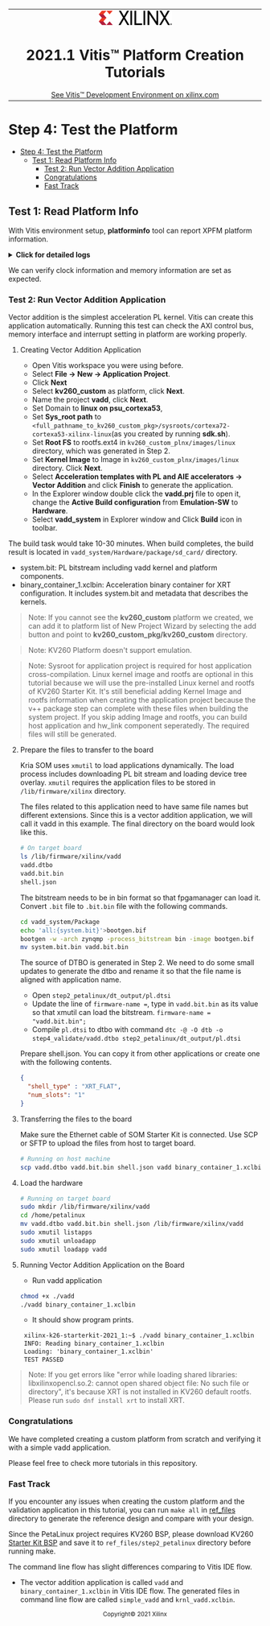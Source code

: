 <!--
# Copyright 2021 Xilinx Inc.
#
# Licensed under the Apache License, Version 2.0 (the "License");
# you may not use this file except in compliance with the License.
# You may obtain a copy of the License at
#
#     http://www.apache.org/licenses/LICENSE-2.0
#
# Unless required by applicable law or agreed to in writing, software
# distributed under the License is distributed on an "AS IS" BASIS,
# WITHOUT WARRANTIES OR CONDITIONS OF ANY KIND, either express or implied.
# See the License for the specific language governing permissions and
# limitations under the License.
-->

<table class="sphinxhide" width="100%">
 <tr width="100%">
    <td align="center"><img src="https://raw.githubusercontent.com/Xilinx/Image-Collateral/main/xilinx-logo.png" width="30%"/><h1>2021.1 Vitis™ Platform Creation Tutorials</h1>
    <a href="https://www.xilinx.com/products/design-tools/vitis.html">See Vitis™ Development Environment on xilinx.com</br></a>
    </td>
 </tr>
</table>

# Step 4: Test the Platform

- [Step 4: Test the Platform](#step-4-test-the-platform)
  - [Test 1: Read Platform Info](#test-1-read-platform-info)
    - [Test 2: Run Vector Addition Application](#test-2-run-vector-addition-application)
    - [Congratulations](#congratulations)
    - [Fast Track](#fast-track)

## Test 1: Read Platform Info

With Vitis environment setup, **platforminfo** tool can report XPFM platform information.

<details>

<summary><strong>Click for detailed logs</strong></summary>  

```bash
# in kv260_custom_pkg directory
platforminfo ./kv260_custom/export/kv260_custom/kv260_custom.xpfm
==========================
Basic Platform Information
==========================
Platform:           kv260_custom_platform
File:               <your path to>/kv260_custom_platform.xpfm
Description:        
A custom platform KV260 platform
    

=====================================
Hardware Platform (Shell) Information
=====================================
Vendor:                           xilinx
Board:                            KV260_Custom_Platform
Name:                             KV260_Custom_Platform
Version:                          0.0
Generated Version:                2021.1
Hardware:                         1
Software Emulation:               1
Hardware Emulation:               1
Hardware Emulation Platform:      0
FPGA Family:                      zynquplus
FPGA Device:                      xck26
Board Vendor:                     xilinx.com
Board Name:                       xilinx.com:kv260:1.1
Board Part:                       XCK26-SFVC784-2LV-C

=================
Clock Information
=================
  Default Clock Index: 2
  Clock Index:         1
    Frequency:         100.000000
  Clock Index:         2
    Frequency:         200.000000
  Clock Index:         3
    Frequency:         400.000000

==================
Memory Information
==================
  Bus SP Tag: HP0
  Bus SP Tag: HP1
  Bus SP Tag: HP2
  Bus SP Tag: HP3
  Bus SP Tag: HPC0
  Bus SP Tag: HPC1

=============================
Software Platform Information
=============================
Number of Runtimes:            1
Default System Configuration:  kv260_custom_platform
System Configurations:
  System Config Name:                      kv260_custom_platform
  System Config Description:               kv260_custom_platform
  System Config Default Processor Group:   xrt
  System Config Default Boot Image:        standard
  System Config Is QEMU Supported:         1
  System Config Processor Groups:
    Processor Group Name:      xrt
    Processor Group CPU Type:  cortex-a53
    Processor Group OS Name:   linux
  System Config Boot Images:
    Boot Image Name:           standard
    Boot Image Type:           
    Boot Image BIF:            kv260_custom_platform/boot/linux.bif
    Boot Image Data:           kv260_custom_platform/xrt/image
    Boot Image Boot Mode:      sd
    Boot Image RootFileSystem: 
    Boot Image Mount Path:     /mnt
    Boot Image Read Me:        kv260_custom_platform/boot/generic.readme
    Boot Image QEMU Args:      kv260_custom_platform/qemu/pmu_args.txt:kv260_custom_platform/qemu/qemu_args.txt
    Boot Image QEMU Boot:      
    Boot Image QEMU Dev Tree:  
Supported Runtimes:
  Runtime: OpenCL
```

</details>

We can verify clock information and memory information are set as expected.

### Test 2: Run Vector Addition Application

Vector addition is the simplest acceleration PL kernel. Vitis can create this application automatically. Running this test can check the AXI control bus, memory interface and interrupt setting in platform are working properly.

1. Creating Vector Addition Application

   - Open Vitis workspace you were using before.
   - Select **File -> New -> Application Project**.
   - Click **Next**
   - Select **kv260_custom** as platform, click **Next**.
   - Name the project **vadd**, click **Next**.
   - Set Domain to **linux on psu_cortexa53**, 
   - Set **Sys_root path** to ```<full_pathname_to_kv260_custom_pkg>/sysroots/cortexa72-cortexa53-xilinx-linux```(as you created by running **sdk.sh**).
   - Set **Root FS** to rootfs.ext4 in `kv260_custom_plnx/images/linux` directory, which was generated in Step 2.
   - Set **Kernel Image** to Image in `kv260_custom_plnx/images/linux` directory. Click **Next**.
   - Select **Acceleration templates with PL and AIE accelerators -> Vector Addition** and click **Finish** to generate the application.
   - In the Explorer window double click the **vadd.prj** file to open it, change the **Active Build configuration** from **Emulation-SW** to **Hardware**.
   - Select **vadd_system** in Explorer window and Click **Build** icon in toolbar.

  The build task would take 10-30 minutes. When build completes, the build result is located in `vadd_system/Hardware/package/sd_card/` directory.

  - system.bit: PL bitstream including vadd kernel and platform components.
  - binary_container_1.xclbin: Acceleration binary container for XRT configuration. It includes system.bit and metadata that describes the kernels.

  > Note: If you cannot see the **kv260_custom** platform we created, we can add it to platform list of New Project Wizard by selecting the add button and point to **kv260_custom_pkg/kv260_custom** directory.

  > Note: KV260 Platform doesn't support emulation.

  > Note: Sysroot for application project is required for host application cross-compilation. Linux kernel image and rootfs are optional in this tutorial because we will use the pre-installed Linux kernel and rootfs of KV260 Starter Kit. It's still beneficial adding Kernel Image and rootfs information when creating the application project because the v++ package step can complete with these files when building the system project. If you skip adding Image and rootfs, you can build host application and hw_link component seperatedly. The required files will still be generated.
   

2. Prepare the files to transfer to the board

   Kria SOM uses `xmutil` to load applications dynamically. The load process includes downloading PL bit stream and loading device tree overlay. `xmutil` requires the application files to be stored in `/lib/firmware/xilinx` directory.

   The files related to this application need to have same file names but different extensions. Since this is a vector addition application, we will call it vadd in this example. The final directory on the board would look like this.

   ```bash
   # On target board
   ls /lib/firmware/xilinx/vadd
   vadd.dtbo
   vadd.bit.bin
   shell.json
   ```

   The bitstream needs to be in bin format so that fpgamanager can load it. Convert `.bit` file to `.bit.bin` file with the following commands.

   ```bash
   cd vadd_system/Package
   echo 'all:{system.bit}'>bootgen.bif
   bootgen -w -arch zynqmp -process_bitstream bin -image bootgen.bif
   mv system.bit.bin vadd.bit.bin
   ```

   The source of DTBO is generated in Step 2. We need to do some small updates to generate the dtbo and rename it so that the file name is aligned with application name.

   - Open `step2_petalinux/dt_output/pl.dtsi`
   - Update the line of `firmware-name =`, type in `vadd.bit.bin` as its value so that xmutil can load the bitstream. `firmware-name = "vadd.bit.bin";`
   - Compile `pl.dtsi` to dtbo with command `dtc -@ -O dtb -o step4_validate/vadd.dtbo step2_petalinux/dt_output/pl.dtsi`

   Prepare shell.json. You can copy it from other applications or create one with the following contents.

    ```json
    {
      "shell_type" : "XRT_FLAT",
      "num_slots": "1"
    }
    ```

3. Transferring the files to the board

    Make sure the Ethernet cable of SOM Starter Kit is connected. Use SCP or SFTP to upload the files from host to target board.

    ```bash
    # Running on host machine
    scp vadd.dtbo vadd.bit.bin shell.json vadd binary_container_1.xclbin petalinux@<SOM Starter Kit IP>:/home/petalinux
    ```
4. Load the hardware

    ```bash
    # Running on target board
    sudo mkdir /lib/firmware/xilinx/vadd
    cd /home/petalinux
    mv vadd.dtbo vadd.bit.bin shell.json /lib/firmware/xilinx/vadd
    sudo xmutil listapps
    sudo xmutil unloadapp
    sudo xmutil loadapp vadd
    ```


5. Running Vector Addition Application on the Board

   - Run vadd application

   ```bash
   chmod +x ./vadd
   ./vadd binary_container_1.xclbin
   ```

   - It should show program prints.

   ```
    xilinx-k26-starterkit-2021_1:~$ ./vadd binary_container_1.xclbin
    INFO: Reading binary_container_1.xclbin
    Loading: 'binary_container_1.xclbin'
    TEST PASSED
   ```

> Note: If you get errors like "error while loading shared libraries: libxilinxopencl.so.2: cannot open shared object file: No such file
or directory", it's because XRT is not installed in KV260 default rootfs. Please run `sudo dnf install xrt` to install XRT.


### Congratulations

We have completed creating a custom platform from scratch and verifying it with a simple vadd application.

Please feel free to check more tutorials in this repository.

### Fast Track

If you encounter any issues when creating the custom platform and the validation application in this tutorial, you can run `make all` in [ref_files](./ref_files) directory to generate the reference design and compare with your design.

Since the PetaLinux project requires KV260 BSP, please download KV260 [Starter Kit BSP](https://xilinx-wiki.atlassian.net/wiki/spaces/A/pages/1641152513/Kria+K26+SOM) and save it to `ref_files/step2_petalinux` directory before running make.

The command line flow has slight differences comparing to Vitis IDE flow.
- The vector addition application is called `vadd` and `binary_container_1.xclbin` in Vitis IDE flow. The generated files in command line flow are called `simple_vadd` and `krnl_vadd.xclbin`.

<p class="sphinxhide" align="center"><sup>Copyright&copy; 2021 Xilinx</sup></p>
